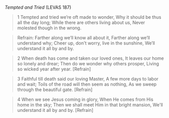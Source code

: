 _Tempted and Tried_ (LEVAS 187)

> 1
Tempted and tried we’re oft made to wonder,
Why it should be thus all the day long;
While there are others living about us,
Never molested though in the wrong.

> Refrain:
Farther along we’ll know all about it,
Farther along we’ll understand why;
Cheer up, don't worry, live in the sunshine,
We’ll understand it all by and by.

> 2
When death has come and taken our loved ones,
It leaves our home so lonely and drear;
Then do we wonder why others prosper,
Living so wicked year after year.
[Refrain]

> 3
Faithful till death said our loving Master,
A few more days to labor and wait;
Toils of the road will then seem as nothing,
As we sweep through the beautiful gate.
[Refrain]

> 4
When we see Jesus coming in glory,
When He comes from His home in the sky;
Then we shall meet Him in that bright mansion,
We'll understand it all by and by.
[Refrain]
